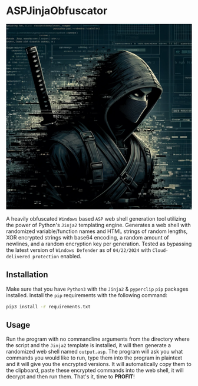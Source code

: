 # ASPJinjaObfuscator

![ninja](img/ninja.webp)

A heavily obfuscated `Windows` based `ASP` web shell generation tool utilizing the power of Python's `Jinja2` templating engine. Generates a web shell with randomized variable/function names and HTML strings of random lengths, XOR encrypted strings with base64 encoding, a random amount of newlines, and a random encryption key per generation. Tested as bypassing the latest version of `Windows Defender` as of `04/22/2024` with `Cloud-delivered protection` enabled.

## Installation

Make sure that you have `Python3` with the `Jinja2` & `pyperclip` `pip` packages installed. Install the `pip` requirements with the following command:

```bash
pip3 install -r requirements.txt
```

## Usage

Run the program with no commandline arguments from the directory where the script and the `Jinja2` template is installed, it will then generate a randomized web shell named `output.asp`. The program will ask you what commands you would like to run, type them into the program in plaintext and it will give you the encrypted versions. It will automatically copy them to the clipboard, paste these encrypted commands into the web shell, it will decrypt and then run them. That's it, time to **PROFIT**!